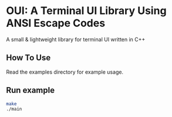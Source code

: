 # OUI: A Terminal UI Library Using ANSI Escape Codes
A small & lightweight library for terminal UI written in C++

## How To Use
Read the examples directory for example usage.

## Run example
```bash
make
./main
```

